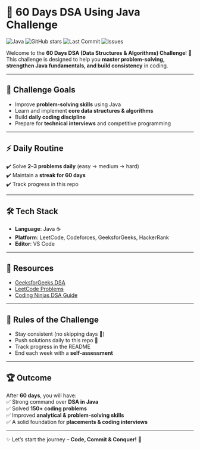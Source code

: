 # 🚀 60 Days DSA Using Java Challenge  

![Java](https://img.shields.io/badge/Language-Java-blue?style=for-the-badge&logo=java&logoColor=white)
![GitHub stars](https://img.shields.io/github/stars/Shakthivelk24/DSA_JAVA?style=for-the-badge)
![Last Commit](https://img.shields.io/github/last-commit/Shakthivelk24/DSA_JAVA?style=for-the-badge)
![Issues](https://img.shields.io/github/issues/Shakthivelk24/DSA_JAVA?style=for-the-badge)

Welcome to the **60 Days DSA (Data Structures & Algorithms) Challenge**! 🎯  
This challenge is designed to help you **master problem-solving, strengthen Java fundamentals, and build consistency** in coding.  

---

## 📌 Challenge Goals  
- Improve **problem-solving skills** using Java  
- Learn and implement **core data structures & algorithms**  
- Build **daily coding discipline**  
- Prepare for **technical interviews** and competitive programming  

---

## ⚡ Daily Routine  
✔️ Solve **2–3 problems daily** (easy → medium → hard)  
✔️ Maintain a **streak for 60 days**  
✔️ Track progress in this repo  

---
## 🛠️ Tech Stack  
- **Language**: Java ☕  
- **Platform**: LeetCode, Codeforces, GeeksforGeeks, HackerRank  
- **Editor**: VS Code  

---

## 📖 Resources  
- [GeeksforGeeks DSA](https://www.geeksforgeeks.org/data-structures/)  
- [LeetCode Problems](https://leetcode.com/problemset/all/)  
- [Coding Ninjas DSA Guide](https://www.codingninjas.com/courses/data-structures-and-algorithms-java)  

---

## 🎯 Rules of the Challenge  
- Stay consistent (no skipping days 🚫)  
- Push solutions daily to this repo 📌  
- Track progress in the README  
- End each week with a **self-assessment**  

---

## 🏆 Outcome  
After **60 days**, you will have:  
✅ Strong command over **DSA in Java**  
✅ Solved **150+ coding problems**  
✅ Improved **analytical & problem-solving skills**  
✅ A solid foundation for **placements & coding interviews**  

---

✨ Let’s start the journey – **Code, Commit & Conquer!** 🚀 
